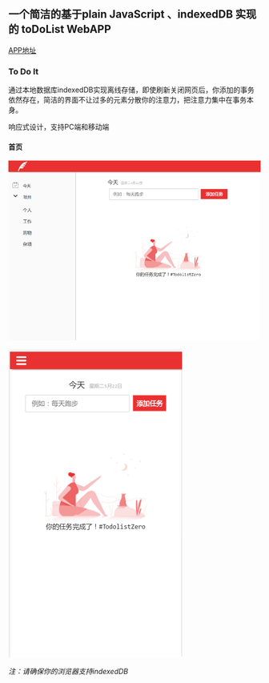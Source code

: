 ## 一个简洁的基于plain JavaScript 、indexedDB 实现的 toDoList WebAPP
[APP地址](https://hinger36.github.io/todoit)
### To Do It
通过本地数据库indexedDB实现离线存储，即使刷新关闭网页后，你添加的事务依然存在，简洁的界面不让过多的元素分散你的注意力，把注意力集中在事务本身。

响应式设计，支持PC端和移动端
#### 首页

![实例](README_IMG/3.png)

![移动端](README_IMG/2.png)





*注：请确保你的浏览器支持indexedDB*


